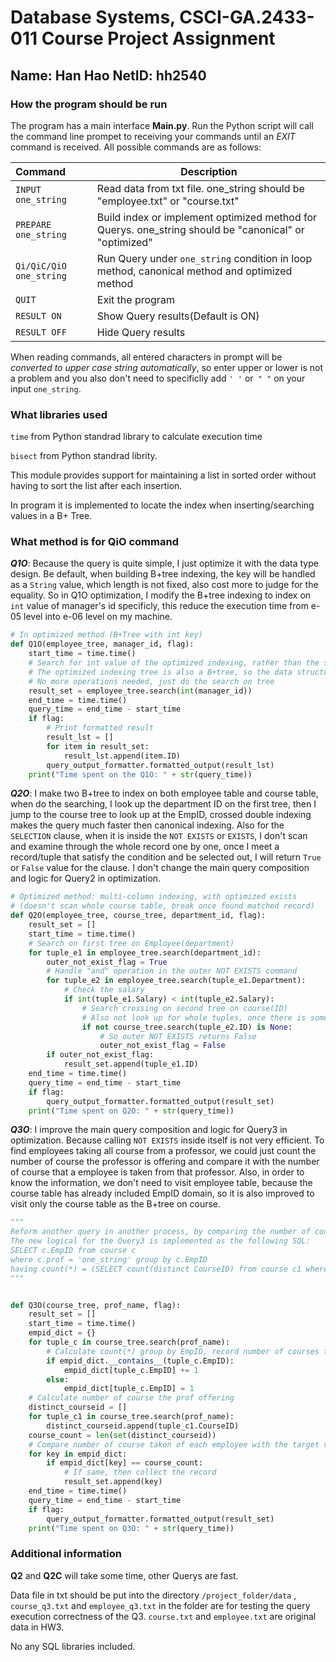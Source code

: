 # Database Systems, CSCI-GA.2433-011 Course Project Assignment

## Name: Han Hao      NetID: hh2540

### How the program should be run

The program has a main interface **Main.py**. Run the Python script will call the command line prompet to receiving your commands until an *EXIT* command is received. All possible commands are as follows:

| Command                 | Description                                                  |
| :---------------------- | ------------------------------------------------------------ |
| `INPUT one_string`      | Read data from txt file. one_string should be "employee.txt" or "course.txt" |
| `PREPARE one_string`    | Build index or implement optimized method for Querys. one_string should be "canonical" or "optimized" |
| `Qi/QiC/QiO one_string` | Run Query under `one_string` condition in loop method, canonical method and optimized method |
| `QUIT`                  | Exit the program                                             |
| `RESULT ON`             | Show Query results(Default is ON)                            |
| `RESULT OFF`            | Hide Query results                                           |

When reading commands, all entered characters in prompt will be *converted to upper case string automatically*, so enter upper or lower is not a problem and you also don't need to specificlly add  `' '` or` " "` on your input `one_string`.

### What libraries used

`time` from Python standrad library to calculate execution time

`bisect` from Python standrad librity. 

This module provides support for maintaining a list in sorted order without having to sort the list after each insertion.

In program it is implemented to locate the index when inserting/searching values in a B+ Tree.

### What method is for QiO command

***Q1O***: Because the query is quite simple, I just optimize it with the data type design. Be default, when building B+tree indexing, the key will be handled as a `String` value, which length is not fixed, also cost more to judge for the equality. So in Q1O optimization, I  modify the B+tree indexing to index on `int` value of manager's id specificly, this reduce the execution time from e-05 level into e-06 level on my machine. 

```python
# In optimized method (B+Tree with int key)
def Q1O(employee_tree, manager_id, flag):
    start_time = time.time()
    # Search for int value of the optimized indexing, rather than the string matching method
    # The optimized indexing tree is also a B+tree, so the data structure itself is sorted when search
    # No more operations needed, just do the search on tree
    result_set = employee_tree.search(int(manager_id))
    end_time = time.time()
    query_time = end_time - start_time
    if flag:
        # Print formatted result
        result_lst = []
        for item in result_set:
            result_lst.append(item.ID)
        query_output_formatter.formatted_output(result_lst)
    print("Time spent on the Q1O: " + str(query_time))
```



***Q2O***: I make two B+tree to index on both employee table and course table, when do the searching, I look up the department ID on the first tree, then I jump to the course tree to look up at the EmpID, crossed double indexing makes the query much faster then canonical indexing. Also for the `SELECTION` clause, when it is inside the `NOT EXISTS` or `EXISTS`, I don't scan and examine through the whole record one by one, once I meet a record/tuple that satisfy the condition and be selected out, I will return `True` or `False` value for the clause. I don't change the main query composition and logic for Query2 in optimization.

```python
# Optimized method: multi-column indexing, with optimized exists
# (doesn't scan whole course table, break once found matched record)
def Q2O(employee_tree, course_tree, department_id, flag):
    result_set = []
    start_time = time.time()
    # Search on first tree on Employee(department)
    for tuple_e1 in employee_tree.search(department_id):
        outer_not_exist_flag = True
        # Handle "and" operation in the outer NOT EXISTS command
        for tuple_e2 in employee_tree.search(tuple_e1.Department):
            # Check the salary
            if int(tuple_e1.Salary) < int(tuple_e2.Salary):
                # Search crossing on second tree on course(ID)
                # Also not look up for whole tuples, once there is some records in inner selection, EXISTS returns True
                if not course_tree.search(tuple_e2.ID) is None:
                    # So outer NOT EXISTS returns False
                    outer_not_exist_flag = False
        if outer_not_exist_flag:
            result_set.append(tuple_e1.ID)
    end_time = time.time()
    query_time = end_time - start_time
    if flag:
        query_output_formatter.formatted_output(result_set)
    print("Time spent on Q2O: " + str(query_time))
```



***Q3O***: I improve the main query composition and logic for Query3 in optimization. Because calling `NOT EXISTS` inside itself is not very efficient. To find employees taking all course from a professor, we could just count the number of course the professor is offering and compare it with the number of course that a employee is taken from that professor. Also, in order to know the information, we don't need to visit employee table, because the course table has already included EmpID domain, so it is also improved to visit only the course table as the B+tree on course.

```python
"""
Reform another query in another process, by comparing the number of course taken, rather then by EXISTS/NOT EXISTS.
The new logical for the Query3 is implemented as the following SQL:
SELECT c.EmpID from course c
where c.prof = 'one_string' group by c.EmpID
having count(*) = (SELECT count(distinct CourseID) from course c1 where c1.prof = 'one_string');
"""


def Q3O(course_tree, prof_name, flag):
    result_set = []
    start_time = time.time()
    empid_dict = {}
    for tuple_c in course_tree.search(prof_name):
        # Calculate count(*) group by EmpID, record number of courses taken from prof by employees
        if empid_dict.__contains__(tuple_c.EmpID):
            empid_dict[tuple_c.EmpID] += 1
        else:
            empid_dict[tuple_c.EmpID] = 1
    # Calculate number of course the prof offering
    distinct_courseid = []
    for tuple_c1 in course_tree.search(prof_name):
        distinct_courseid.append(tuple_c1.CourseID)
    course_count = len(set(distinct_courseid))
    # Compare number of course taken of each employee with the target value
    for key in empid_dict:
        if empid_dict[key] == course_count:
            # If same, then collect the record
            result_set.append(key)
    end_time = time.time()
    query_time = end_time - start_time
    if flag:
        query_output_formatter.formatted_output(result_set)
    print("Time spent on Q3O: " + str(query_time))
```

### Additional information

**Q2** and **Q2C** will take some time, other Querys are fast.

Data file in txt should be put into the directory `/project_folder/data` , `course_q3.txt` and `employee_q3.txt` in the folder are for testing the query execution correctness of the Q3. `course.txt` and `employee.txt` are original data in HW3.

No any SQL libraries included.